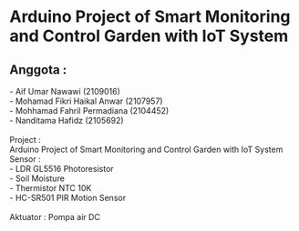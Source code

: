 # Arduino Project of Smart Monitoring and Control Garden with IoT System
<h2 class="bb_tag">Anggota   :</h2>- Aif Umar Nawawi (2109016)
            <br>- Mohamad Fikri Haikal Anwar (2107957)
            <br>- Mohhamad Fahril Permadiana (2104452)
            <br>- Nanditama Hafidz (2105692)<br>
<br>Project   : <br>Arduino Project of Smart Monitoring and Control Garden with IoT System           
<br>Sensor    : <br>- LDR GL5516 Photoresistor
            <br>- Soil Moisture
            <br>- Thermistor NTC 10K
            <br>- HC-SR501 PIR Motion Sensor<br>
<br>Aktuator  : Pompa air DC
